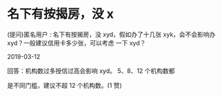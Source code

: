 # 名下有按揭房，没 x

(提问)匿名用户 : 名下有按揭房，没 xyd，假如办了十几张 xyk，会不会影响办 xyd？一般建议信用卡多少张，可以考虑 一下 xyd？

2019-03-12

回答：机构数过多授信过高会影响 xyd。 5、8、12 个机构数都

是不同门槛，建议不超 12 个机构数。(1 赞)